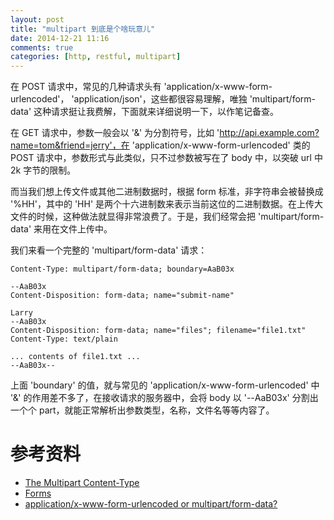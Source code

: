 ```yaml
---
layout: post
title: "multipart 到底是个啥玩意儿"
date: 2014-12-21 11:16
comments: true
categories: [http, restful, multipart]
---
```


在 POST 请求中，常见的几种请求头有 'application/x-www-form-urlencoded'， 'application/json'，这些都很容易理解，唯独 'multipart/form-data' 这种请求挺让我费解，下面就来详细说明一下，以作笔记备查。

在 GET 请求中，参数一般会以 '&' 为分割符号，比如 'http://api.example.com?name=tom&friend=jerry'，在 'application/x-www-form-urlencoded' 类的 POST 请求中，参数形式与此类似，只不过参数被写在了 body 中，以突破 url 中 2k 字节的限制。

而当我们想上传文件或其他二进制数据时，根据 form 标准，非字符串会被替换成 '%HH'，其中的 'HH' 是两个十六进制数来表示当前这位的二进制数据。在上传大文件的时候，这种做法就显得非常浪费了。于是，我们经常会把 'multipart/form-data' 来用在文件上传中。

我们来看一个完整的 'multipart/form-data' 请求：

```
Content-Type: multipart/form-data; boundary=AaB03x

--AaB03x
Content-Disposition: form-data; name="submit-name"

Larry
--AaB03x
Content-Disposition: form-data; name="files"; filename="file1.txt"
Content-Type: text/plain

... contents of file1.txt ...
--AaB03x--
```

上面 'boundary' 的值，就与常见的 'application/x-www-form-urlencoded' 中 '&' 的作用差不多了，在接收请求的服务器中，会将 body 以 '--AaB03x' 分割出一个个 part，就能正常解析出参数类型，名称，文件名等等内容了。

# 参考资料

- [The Multipart Content-Type](http://www.w3.org/Protocols/rfc1341/7_2_Multipart.html)
- [Forms](http://www.w3.org/TR/html401/interact/forms.html)
- [application/x-www-form-urlencoded or multipart/form-data?](http://stackoverflow.com/questions/4007969/application-x-www-form-urlencoded-or-multipart-form-data)

